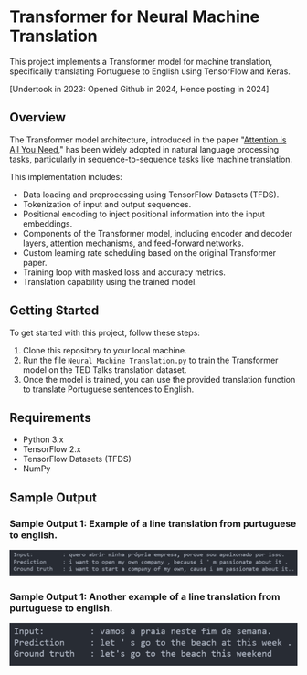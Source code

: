 # Transformer for Neural Machine Translation

This project implements a Transformer model for machine translation, specifically translating Portuguese to English using TensorFlow and Keras.

[Undertook in 2023: Opened Github in 2024, Hence posting in 2024]

## Overview

The Transformer model architecture, introduced in the paper "[Attention is All You Need](https://arxiv.org/abs/1706.03762)," has been widely adopted in natural language processing tasks, particularly in sequence-to-sequence tasks like machine translation.

This implementation includes:

- Data loading and preprocessing using TensorFlow Datasets (TFDS).
- Tokenization of input and output sequences.
- Positional encoding to inject positional information into the input embeddings.
- Components of the Transformer model, including encoder and decoder layers, attention mechanisms, and feed-forward networks.
- Custom learning rate scheduling based on the original Transformer paper.
- Training loop with masked loss and accuracy metrics.
- Translation capability using the trained model.

## Getting Started

To get started with this project, follow these steps:

1. Clone this repository to your local machine.
2. Run the file `Neural Machine Translation.py` to train the Transformer model on the TED Talks translation dataset.
3. Once the model is trained, you can use the provided translation function to translate Portuguese sentences to English.

## Requirements

- Python 3.x
- TensorFlow 2.x
- TensorFlow Datasets (TFDS)
- NumPy

## Sample Output

### Sample Output 1: Example of a line translation from purtuguese to english.
![Sample Image](./Sample_Outputs/Sample_Output_1.png)

### Sample Output 1: Another example of a line translation from purtuguese to english.
![Segmented Output](./Sample_Outputs/Sample_Output_2.png)
